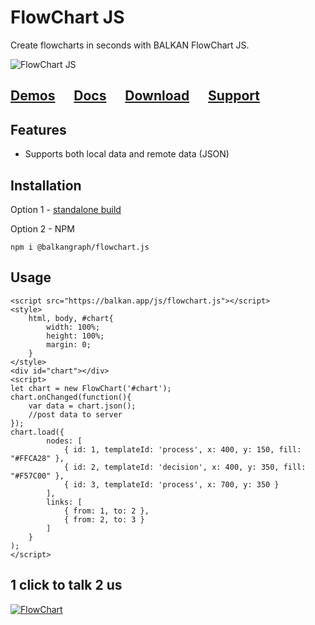 # FlowChart JS
Create flowcharts in seconds with BALKAN FlowChart JS.



![FlowChart JS](https://balkan.app/Content/Img/fc.png)

## [Demos](https://balkan.app/FlowChartJS/Demos)  &nbsp;&nbsp;&nbsp;&nbsp;  [Docs](https://balkan.app/FlowChartJS/Docs)  &nbsp;&nbsp;&nbsp;&nbsp;  [Download](https://balkan.app/FlowChartJS/Download) &nbsp;&nbsp;&nbsp;&nbsp;  [Support](https://balkan.app/FlowChartJS/Support)

## Features
- Supports both local data and remote data (JSON)

## Installation
Option 1 - [standalone build](https://balkan.app/FlowChartJS/Docs/GettingStarted)

Option 2 - NPM
```
npm i @balkangraph/flowchart.js
```


## Usage
```
<script src="https://balkan.app/js/flowchart.js"></script>
<style>
    html, body, #chart{
        width: 100%;
        height: 100%;
        margin: 0;
    }
</style>
<div id="chart"></div>
<script>
let chart = new FlowChart('#chart');
chart.onChanged(function(){
    var data = chart.json();
    //post data to server
});
chart.load({
        nodes: [
            { id: 1, templateId: 'process', x: 400, y: 150, fill: "#FFCA28" },
            { id: 2, templateId: 'decision', x: 400, y: 350, fill: "#F57C00" },
            { id: 3, templateId: 'process', x: 700, y: 350 }
        ],
        links: [
            { from: 1, to: 2 },
            { from: 2, to: 3 }
        ]
    }
); 
</script> 
```

## 1 click to talk 2 us

[![FlowChart](https://balkan.app/content/img/phone-icon4.png)](https://webcall.me/BALKANGraph)


